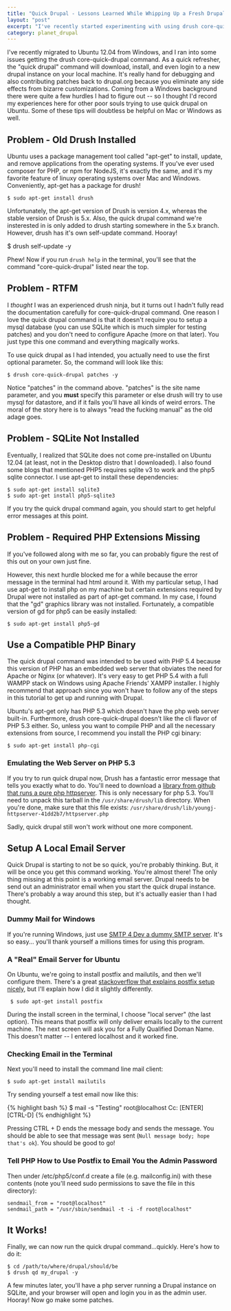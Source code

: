 ```yaml
---
title: "Quick Drupal - Lessons Learned While Whipping Up a Fresh Drupal Instance"
layout: "post"
excerpt: "I've recently started experimenting with using drush core-quick-drupal to create drupal sites strictly for creating patches to share on drupal.org. I'll walk you through my several pitfalls on the road to making this command work on Ubuntu 12.04. Hopefully, with this advice in hand, you'll be able to spin up fresh drupal instances in no time!"
category: planet_drupal
---
```

I've recently migrated to Ubuntu 12.04 from Windows, and I ran into some issues getting the drush core-quick-drupal command. As a quick refresher, the "quick drupal" command will download, install, and even login to a new drupal instance on your local machine. It's really hand for debugging and also contributing patches back to drupal.org because you eliminate any side effects from bizarre customizations. Coming from a Windows background there were quite a few hurdles I had to figure out -- so I thought I'd record my experiences here for other poor souls trying to use quick drupal on Ubuntu. Some of these tips will doubtless be helpful on Mac or Windows as well.

## Problem - Old Drush Installed

Ubuntu uses a package management tool called "apt-get" to install, update, and remove applications from the operating systems. If you've ever used composer for PHP, or npm for NodeJS, it's exactly the same, and it's my favorite feature of linuxy operating systems over Mac and Windows. Conveniently, apt-get has a package for drush!

    $ sudo apt-get install drush

Unfortunately, the apt-get version of Drush is version 4.x, whereas the stable version of Drush is 5.x. Also, the quick drupal command we're insterested in is only added to drush starting somewhere in the 5.x branch. However, drush has it's own self-update command. Hooray!

   $ drush self-update -y

Phew! Now if you run `drush help` in the terminal, you'll see that the command "core-quick-drupal" listed near the top. 

## Problem - RTFM

I *thought* I was an experienced drush ninja, but it turns out I hadn't fully read the documentation carefully for core-quick-drupal command. One reason I love the quick drupal command is that it doesn't require you to setup a mysql database (you can use SQLite which is much simpler for testing patches) and you don't need to configure Apache (more on that later). You just type this one command and everything magically works.

To use quick drupal as I had intended, you actually need to use the first optional parameter. So, the command will look like this:

    $ drush core-quick-drupal patches -y

Notice "patches" in the command above. "patches" is the site name parameter, and you **must** specify this parameter or else drush will try to use mysql for datastore, and if it fails you'll have all kinds of weird errors. The moral of the story here is to always "read the fucking manual" as the old adage goes.

## Problem - SQLite Not Installed

Eventually, I realized that SQLite does not come pre-installed on Ubuntu 12.04 (at least, not in the Desktop distro that I downloaded). I also found some blogs that mentioned PHP5 requires sqlite v3 to work and the php5 sqlite connector. I use apt-get to install these dependencies:

    $ sudo apt-get install sqlite3 
    $ sudo apt-get install php5-sqlite3

If you try the quick drupal command again, you should start to get helpful error messages at this point.

## Problem - Required PHP Extensions Missing

If you've followed along with me so far, you can probably figure the rest of this out on your own just fine. 

However, this next hurdle blocked me for a while because the error message in the terminal had html around it. With my particular setup, I had use apt-get to install php on my machine but certain extensions required by Drupal were not installed as part of apt-get command. In my case, I found that the "gd" graphics library was not installed. Fortunately, a compatible version of gd for php5 can be easily installed:

    $ sudo apt-get install php5-gd

## Use a Compatible PHP Binary

The quick drupal command was intended to be used with PHP 5.4 because this version of PHP has an embedded web server that obviates the need for Apache or Nginx (or whatever). It's very easy to get PHP 5.4 with a full WAMPP stack on Windows using Apache Friends' XAMPP installer. I highly recommend that approach since you won't have to follow any of the steps in this tutorial to get up and running with Drupal.

Ubuntu's apt-get only has PHP 5.3 which doesn't have the php web server built-in. Furthermore, drush core-quick-drupal doesn't like the cli flavor of PHP 5.3 either. So, unless you want to compile PHP and all the necessary extensions from source, I recommend you install the PHP cgi binary:

    $ sudo apt-get install php-cgi


### Emulating the Web Server on PHP 5.3

If you try to run quick drupal now, Drush has a fantastic error message that tells you exactly what to do. You'll need to download a [library from github that runs a pure php httpserver](https://github.com/youngj/httpserver/tarball/41dd2b7160b8cbd25d7b5383e3ffc6d8a9a59478). This is only necessary for php 5.3. You'll need to unpack this tarball in the `/usr/share/drush/lib` directory. When you're done, make sure that this file exists: `/usr/share/drush/lib/youngj-httpserver-41dd2b7/httpserver.php`

Sadly, quick drupal still won't work without one more component.

## Setup A Local Email Server

Quick Drupal is starting to not be so quick, you're probably thinking. But, it will be once you get this command working. You're almost there! The only thing missing at this point is a working email server. Drupal needs to be send out an administrator email when you start the quick drupal instance. There's probably a way around this step, but it's actually easier than I had thought.

### Dummy Mail for Windows

If you're running Windows, just use [SMTP 4 Dev a dummy SMTP server](https://smtp4dev.codeplex.com/). It's so easy... you'll thank yourself a millions times for using this program.

### A "Real" Email Server for Ubuntu

On Ubuntu, we're going to install postfix and mailutils, and then we'll configure them. There's a great [stackoverflow that explains postfix setup nicely](http://serverfault.com/questions/119105/setup-ubuntu-server-to-send-mail), but I'll explain how I did it slightly differently. 

     $ sudo apt-get install postfix

During the install screen in the terminal, I choose "local server" (the last option). This means that postfix will only deliver emails locally to the current machine. The next screen will ask you for a Fully Qualified Doman Name. This doesn't matter -- I entered localhost and it worked fine. 

### Checking Email in the Terminal

Next you'll need to install the command line mail client:

    $ sudo apt-get install mailutils

Try sending yourself a test email now like this:

{% highlight bash %}
$ mail -s "Testing" root@localhost
Cc: [ENTER]
[CTRL-D]
{% endhighlight %}

Pressing CTRL + D ends the message body and sends the message. You should be able to see that message was sent (`Null message body; hope that's ok`). You should be good to go!

### Tell PHP How to Use Postfix to Email You the Admin Password

Then under /etc/php5/conf.d create a file (e.g. mailconfig.ini) with these contents (note you'll need sudo permissions to save the file in this directory):

    sendmail_from = "root@localhost"
    sendmail_path = "/usr/sbin/sendmail -t -i -f root@localhost"

## It Works!

Finally, we can now run the quick drupal command...quickly. Here's how to do it:

    $ cd /path/to/where/drupal/should/be
    $ drush qd my_drupal -y

A few minutes later, you'll have a php server running a Drupal instance on SQLite, and your browser will open and login you in as the admin user. Hooray! Now go make some patches.

